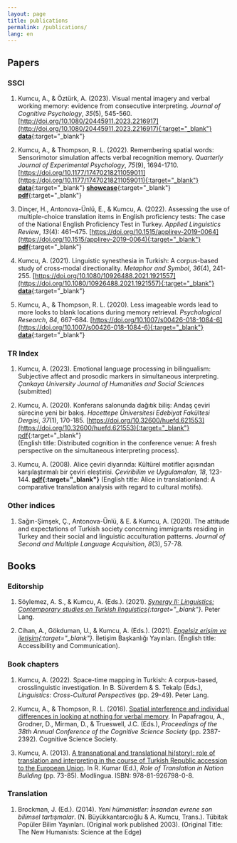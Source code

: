 ```yaml
---
layout: page
title: publications
permalink: /publications/
lang: en
---
```


## Papers

### SSCI
1. Kumcu, A., & Öztürk, A. (2023). Visual mental imagery and verbal working memory: evidence from consecutive interpreting. *Journal of Cognitive Psychology*, *35*(5), 545-560. [http://doi.org/10.1080/20445911.2023.2216917](http://doi.org/10.1080/20445911.2023.2216917){:target="_blank"} [**data**](https://osf.io/gtxwa/){:target="_blank"}

2. Kumcu, A., & Thompson, R. L. (2022). Remembering spatial words: Sensorimotor simulation affects verbal recognition memory. *Quarterly Journal of Experimental Psychology*, *75*(9), 1694-1710. [https://doi.org/10.1177/17470218211059011](https://doi.org/10.1177/17470218211059011){:target="_blank"} [**data**](https://osf.io/6wcen/){:target="_blank"} [**showcase**](https://link.growkudos.com/1n3kszmuw3k){:target="_blank"} [**pdf**](https://alperkumcu.github.io/pdfs/Remembering%20Spatial%20Words%20Sensorimotor%20Simulation%20Affects%20Verbal%20Recognition%20Memory.pdf){:target="_blank"}

3. Dinçer, H., Antonova-Ünlü, E., & Kumcu, A. (2022). Assessing the use of multiple-choice translation items in English proficiency tests: The case of the National English Proficiency Test in Turkey. *Applied Linguistics Review*, *13*(4): 461–475. [https://doi.org/10.1515/applirev-2019-0064](https://doi.org/10.1515/applirev-2019-0064){:target="_blank"} [**pdf**](https://alperkumcu.github.io/pdfs/10.1515_applirev-2019-0064.pdf){:target="_blank"}

4. Kumcu, A. (2021). Linguistic synesthesia in Turkish: A corpus-based study of cross-modal directionality. *Metaphor and Symbol*, *36*(4), 241-255. [https://doi.org/10.1080/10926488.2021.1921557](https://doi.org/10.1080/10926488.2021.1921557){:target="_blank"} [**data**](https://osf.io/2unvy/){:target="_blank"}

5. Kumcu, A., & Thompson, R. L. (2020). Less imageable words lead to more looks to blank locations during memory retrieval. *Psychological Research*, *84*, 667–684. [https://doi.org/10.1007/s00426-018-1084-6](https://doi.org/10.1007/s00426-018-1084-6){:target="_blank"} [**data**](https://osf.io/m9yh3/){:target="_blank"}

### TR Index
1. Kumcu, A. (2023). Emotional language processing in bilingualism: Subjective affect and prosodic markers in simultaneous interpreting. *Çankaya University Journal of Humanities and Social Sciences* (submitted)

2. Kumcu, A. (2020). Konferans salonunda dağıtık biliş: Andaş çeviri sürecine yeni bir bakış. *Hacettepe Üniversitesi Edebiyat Fakültesi Dergisi*, *37*(1), 170-185. [https://doi.org/10.32600/huefd.621553](https://doi.org/10.32600/huefd.621553){:target="_blank"} [pdf](http://example.com/){:target="_blank"}   
(English title: Distributed cognition in the conference venue: A fresh perspective on the simultaneous interpreting process).

3. Kumcu, A. (2008). Alice çeviri diyarında: Kültürel motifler açısından karşılaştırmalı bir çeviri eleştirisi. *Çeviribilim ve Uygulamaları*, *18*, 123-144. **[pdf](https://github.com/alperkumcu/alperkumcu.github.io/files/6416075/Alice.Ceviri.Diyarinda.pdf){:target="_blank"}**
(English title: Alice in translationland: A comparative translation analysis with regard to cultural motifs). 

### Other indices
1. Sağın-Şimşek, Ç., Antonova-Ünlü, & E. & Kumcu, A. (2020). The attitude and expectations of Turkish society concerning immigrants residing in Turkey and their social and linguistic acculturation patterns. *Journal of Second and Multiple Language Acquisition*, *8*(3), 57-78.

## Books

### Editorship
1. Söylemez, A. S., & Kumcu, A. (Eds.). (2021). *[Synergy II: Linguistics: Contemporary studies on Turkish linguistics](https://www.peterlang.com/abstract/title/75216?rskey=7oZpw0){:target="_blank"}*. Peter Lang.

2. Cihan, A., Gökduman, U., & Kumcu, A. (Eds.). (2021). *[Engelsiz erişim ve iletişim](https://www.iletisim.gov.tr/images/uploads/dosyalar/Engelsiz_Eris%CC%A7im_ve_I%CC%87letis%CC%A7im_Kitab%C4%B1_%281%29.pdf){:target="_blank"}*. İletişim Başkanlığı Yayınları. (English title: Accessibility and Communication). 

### Book chapters
1. Kumcu, A. (2022). Space-time mapping in Turkish: A corpus-based, crosslinguistic investigation. In B. Süverdem & S. Tekalp (Eds.), *Linguistics: Cross-Cultural Perspectives* (pp. 29-49). Peter Lang.

2. Kumcu, A., & Thompson, R. L. (2016). <a href="https://mindmodeling.org/cogsci2016/papers/0413/index.html" target="_blank">Spatial interference and individual differences in looking at nothing for verbal memory</a>. In Papafragou, A., Grodner, D., Mirman, D., & Trueswell, J.C. (Eds.), *Proceedings of the 38th Annual Conference of the Cognitive Science Society* (pp. 2387-2392). Cognitive Science Society.

3. Kumcu, A. (2013). <a href="alperkumcu.github.io/pdfs/A transnational and translational history.pdf" target="_blank">A transnational and translational hi(story): role of translation and interpreting in the course of Turkish Republic accession to the European Union</a>. In R. Kumar (Ed.), <i>Role of Translation in Nation Building</i> (pp. 73-85). Modlingua. ISBN: 978-81-926798-0-8.

### Translation
1. Brockman, J. (Ed.). (2014). *Yeni hümanistler: İnsandan evrene son bilimsel tartışmalar*. (N. Büyükkantarcıoğlu & A. Kumcu, Trans.). Tübitak Popüler Bilim Yayınları. (Original work published 2003). (Original Title: The New Humanists: Science at the Edge)
